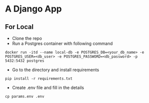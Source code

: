 # A Django App

## For Local

-   Clone the repo
-   Run a Postgres container with following command 
```
docker run -itd --name local-db -e POSTGRES_DB=<your_db_name> -e POSTGRES_USER=<db_user> -e POSTGRES_PASSWORD=<db_password> -p 5432:5432 postgres
```
-   Go to the directory and install requirements
```
pip install -r requirements.txt
```
-   Create .env file and fill in the details
```
cp params.env .env
```